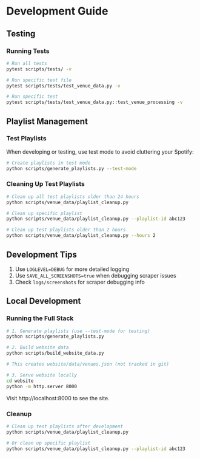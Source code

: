 # Development Guide

## Testing

### Running Tests
```bash
# Run all tests
pytest scripts/tests/ -v

# Run specific test file
pytest scripts/tests/test_venue_data.py -v

# Run specific test
pytest scripts/tests/test_venue_data.py::test_venue_processing -v
```

## Playlist Management

### Test Playlists
When developing or testing, use test mode to avoid cluttering your Spotify:

```bash
# Create playlists in test mode
python scripts/generate_playlists.py --test-mode
```

### Cleaning Up Test Playlists
```bash
# Clean up all test playlists older than 24 hours
python scripts/venue_data/playlist_cleanup.py

# Clean up specific playlist
python scripts/venue_data/playlist_cleanup.py --playlist-id abc123

# Clean up test playlists older than 2 hours
python scripts/venue_data/playlist_cleanup.py --hours 2
```

## Development Tips
1. Use `LOGLEVEL=DEBUG` for more detailed logging
2. Use `SAVE_ALL_SCREENSHOTS=true` when debugging scraper issues
3. Check `logs/screenshots` for scraper debugging info

## Local Development

### Running the Full Stack
```bash
# 1. Generate playlists (use --test-mode for testing)
python scripts/generate_playlists.py

# 2. Build website data
python scripts/build_website_data.py

# This creates website/data/venues.json (not tracked in git)

# 3. Serve website locally
cd website
python -m http.server 8000
```

Visit http://localhost:8000 to see the site.

### Cleanup
```bash
# Clean up test playlists after development
python scripts/venue_data/playlist_cleanup.py

# Or clean up specific playlist
python scripts/venue_data/playlist_cleanup.py --playlist-id abc123
``` 